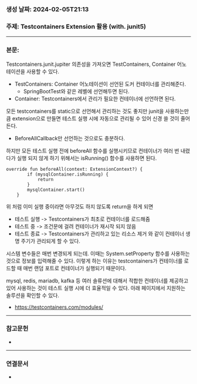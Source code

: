 ### 생성 날짜: 2024-02-05T21:13
### 주제: Testcontainers Extension 활용 (with. junit5)
---
### 본문:

Testcontainers.junit.jupiter 의존성을 가져오면 TestContainers, Container 어노테이션을 사용할 수 있다.
- TestContainers: Container 어노테이션이 선언된 도커 컨테이너를 관리해준다.
	- SpringBootTest와 같은 레벨에 선언해두면 된다.
- Container: Testcontainers에서 관리가 필요한 컨테이너에 선언하면 된다.

모든 testcontainers를 static으로 선언해서 관리하는 것도 좋지만 junit을 사용하는만큼 extension으로 만들면 테스트 실행 시에 자동으로 관리될 수 있어 신경 쓸 것이 줄어든다.
- BeforeAllCallback만 선언하는 것으로도 충분하다.

하지만 모든 테스트 실행 전에 beforeAll 함수를 실행시키므로 컨테이너가 여러 번 내렸다가 실행 되지 않게 하기 위해서는 isRunning() 함수를 사용하면 된다.

```
override fun beforeAll(context: ExtensionContext?) {
        if (mysqlContainer.isRunning) {
            return
        }
        mysqlContainer.start()
    }
```

위 처럼 이미 실행 중이라면 아무것도 하지 않도록 return을 하게 되면 
- 테스트 실행 -> Testcontainers가 최초로 컨테이너를 로드해줌
- 테스트 중 -> 조건문에 걸려 컨테이너가 재시작 되지 않음[]()
- 테스트 종료 -> Testcontainers가 관리하고 있는 리소스 제거
와 같이 컨테이너 생명 주기가 관리되게 할 수 있다.

시스템 변수들은 매번 변경되게 되는데. 이때는 System.setProperty 함수를 사용하는 것으로 정보를 입력해줄 수 있다. 이렇게 하는 이유는 testcontainers가 컨테이너를 로드할 때 매번 랜덤 포트로 컨테이너가 실행되기 때문이다.

mysql, redis, mariadb, kafka 등 여러 솔류션에 대해서 적합한 컨테이너를 제공하고 있어 사용하는 것이 테스트 실행 시에 더 효율적일 수 있다. 아래 페이지에서 지원하는 솔루션을 확인할 수 있다.
- https://testcontainers.com/modules/

---
### 참고문헌
- 
---
### 연결문서
- 

